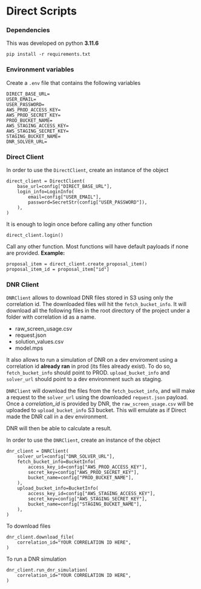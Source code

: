 # Direct Scripts 

### Dependencies
This was developed on python **3.11.6**

`pip install -r requirements.txt`

### Environment variables
Create a `.env` file that contains the following variables
```
DIRECT_BASE_URL=
USER_EMAIL=
USER_PASSWORD=
AWS_PROD_ACCESS_KEY=
AWS_PROD_SECRET_KEY=
PROD_BUCKET_NAME=
AWS_STAGING_ACCESS_KEY=
AWS_STAGING_SECRET_KEY=
STAGING_BUCKET_NAME=
DNR_SOLVER_URL=
```

### Direct Client
In order to use the `DirectClient`, create an instance of the object
```
direct_client = DirectClient(
    base_url=config["DIRECT_BASE_URL"],
    login_info=LoginInfo(
        email=config["USER_EMAIL"],
        password=SecretStr(config["USER_PASSWORD"]),
    ),
)
```
It is enough to login once before calling any other function
```
direct_client.login()
```
Call any other function.
Most functions will have default payloads if none are provided.
**Example:**
```
proposal_item = direct_client.create_proposal_item()
proposal_item_id = proposal_item["id"]
```

### DNR Client

`DNRClient` allows to download DNR files stored in S3 using only the correlation id.
The downloaded files will hit the `fetch_bucket_info`.
It will download all the following files in the root directory of the project under a folder with correlation id as a name.
- raw_screen_usage.csv
- request.json
- solution_values.csv
- model.mps


It also allows to run a simulation of DNR on a dev enviroment using a correlation id **already ran** in prod (its files already exist).
To do so, `fetch_bucket_info` should point to PROD.
`upload_bucket_info` and `solver_url` should point to a dev environment such as staging.

`DNRClient` will download the files from the `fetch_bucket_info`, and will make a request to the `solver_url` using the downloaded `request.json` payload.
Once a *correlation_id* is provided by DNR, the `raw_screen_usage.csv`  will be uploaded to `upload_bucket_info` S3 bucket.
This will emulate as if Direct made the DNR call in a dev environment.

DNR will then be able to calculate a result.

In order to use the `DNRClient`, create an instance of the object
```
dnr_client = DNRClient(
    solver_url=config["DNR_SOLVER_URL"],
    fetch_bucket_info=BucketInfo(
        access_key_id=config["AWS_PROD_ACCESS_KEY"],
        secret_key=config["AWS_PROD_SECRET_KEY"],
        bucket_name=config["PROD_BUCKET_NAME"],
    ),
    upload_bucket_info=BucketInfo(
        access_key_id=config["AWS_STAGING_ACCESS_KEY"],
        secret_key=config["AWS_STAGING_SECRET_KEY"],
        bucket_name=config["STAGING_BUCKET_NAME"],
    ),
)
```

To download files
```
dnr_client.download_file(
    correlation_id="YOUR CORRELATION ID HERE",
)
```

To run a DNR simulation
```
dnr_client.run_dnr_simulation(
    correlation_id="YOUR CORRELATION ID HERE",
)
```